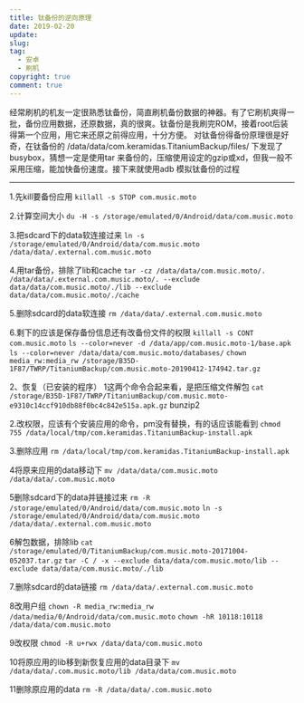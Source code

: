```yaml
---
title: 钛备份的逆向原理
date: 2019-02-20
update:
slug: 
tag:
  - 安卓
  - 刷机
copyright: true
comment: true
---
```


经常刷机的机友一定很熟悉钛备份，简直刷机备份数据的神器。有了它刷机爽得一批，备份应用数据，还原数据，真的很爽。钛备份是我刷完ROM，接着root后装得第一个应用，用它来还原之前得应用，十分方便。
对钛备份得备份原理很是好奇，在钛备份的 /data/data/com.keramidas.TitaniumBackup/files/ 下发现了busybox，猜想一定是使用tar 来备份的，压缩使用设定的gzip或xd，但我一般不采用压缩，能加快备份速度。接下来就使用adb 模拟钛备份的过程

------


1.先kill要备份应用
`killall -s STOP com.music.moto`

2.计算空间大小
`du -H -s /storage/emulated/0/Android/data/com.music.moto`

3.把sdcard下的data软连接过来
`ln -s /storage/emulated/0/Android/data/com.music.moto /data/data/.external.com.music.moto`

4.用tar备份，排除了lib和cache
`tar -cz /data/data/com.music.moto/. /data/data/.external.com.music.moto/. --exclude data/data/com.music.moto/./lib --exclude data/data/com.music.moto/./cache`

5.删除sdcard的data软连接
`rm /data/data/.external.com.music.moto`

6.剩下的应该是保存备份信息还有改备份文件的权限
`killall -s CONT com.music.moto`
`ls --color=never -d /data/app/com.music.moto-1/base.apk`
`ls --color=never /data/data/com.music.moto/databases/`
`chown media_rw:media_rw /storage/B35D-1F87/TWRP/TitaniumBackup/com.music.moto-20190412-174942.tar.gz`

2、恢复（已安装的程序）
1这两个命令合起来看，是把压缩文件解包
`cat /storage/B35D-1F87/TWRP/TitaniumBackup/com.music.moto-e9310c14ccf910db88f0bc4c842e515a.apk.gz`
bunzip2

2.改权限，应该有个安装应用的命令，pm没有替换，有的话应该能看到
`chmod 755 /data/local/tmp/com.keramidas.TitaniumBackup-install.apk`

3.删除应用
`rm /data/local/tmp/com.keramidas.TitaniumBackup-install.apk`

4将原来应用的data移动下
`mv /data/data/com.music.moto /data/data/.com.music.moto`

5删除sdcard下的data并链接过来
`rm -R /storage/emulated/0/Android/data/com.music.moto`
`ln -s /storage/emulated/0/Android/data/com.music.moto /data/data/.external.com.music.moto`

6解包数据，排除lib
`cat /storage/emulated/0/TitaniumBackup/com.music.moto-20171004-052037.tar.gz`
`tar -C / -x --exclude data/data/com.music.moto/lib --exclude data/data/com.music.moto/./lib`

7.删除sdcard的data链接
`rm /data/data/.external.com.music.moto`

8改用户组
`chown -R media_rw:media_rw /data/media/0/Android/data/com.music.moto`
`chown -hR 10118:10118 /data/data/com.music.moto`

9改权限
`chmod -R u+rwx /data/data/com.music.moto`

10将原应用的lib移到新恢复应用的data目录下
`mv /data/data/.com.music.moto/lib /data/data/com.music.moto`

11删除原应用的data
`rm -R /data/data/.com.music.moto`
